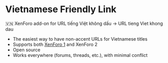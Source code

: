 # Vietnamese Friendly Link
🇻🇳 XenForo add-on for URL tiếng Việt không dấu -> URL tieng Viet khong dau

- The easiest way to have non-accent URLs for Vietnamese titles
- Supports both [XenForo 1](https://github.com/xfrocks/VietnameseFriendlyLink/tree/xenforo1) and XenForo 2
- Open source
- Works everywhere (forums, threads, etc.), with minimal conflict
